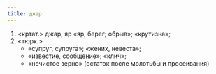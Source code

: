```yaml
---
title: джар
---
```


1. <кртат.> джар, яр «яр, берег; обрыв»; «крутизна»;
2. <тюрк.>
    * «супруг, супруга»; «жених, невеста»;
    * «известие, сообщение»; «клич»;
    * «нечистое зерно» (остаток после молотьбы и просеивания)
